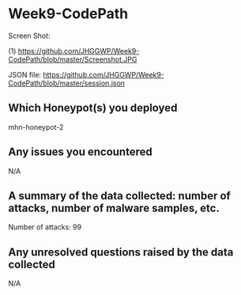 # Week9-CodePath

Screen Shot:

(1) https://github.com/JHGGWP/Week9-CodePath/blob/master/Screenshot.JPG

JSON file: 
https://github.com/JHGGWP/Week9-CodePath/blob/master/session.json


## Which Honeypot(s) you deployed
mhn-honeypot-2

## Any issues you encountered
N/A

## A summary of the data collected: number of attacks, number of malware samples, etc.
Number of attacks: 99

## Any unresolved questions raised by the data collected
N/A
